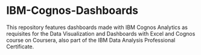 # IBM-Cognos-Dashboards

This repository features dashboards made with IBM Cognos Analytics as requisites for the Data Visualization and Dashboards with Excel and Cognos course on Coursera, also part of the IBM Data Analysis Professional Certificate.
